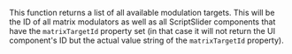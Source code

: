 This function returns a list of all available modulation targets. This will be the ID of all matrix modulators as well as all ScriptSlider components that have the `matrixTargetId` property set (in that case it will not return the UI component's ID but the actual value string of the `matrixTargetId` property).





